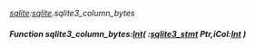 _[sqlite](../../modules/sqlite/sqlite-module.md):[sqlite](../../modules/sqlite/sqlite-module.md).sqlite3\_column\_bytes_
##### Function sqlite3\_column\_bytes:[Int](../../modules/wonkey/wonkey-types-int.md)( :[sqlite3_stmt](../../modules/sqlite/sqlite-sqlite3_stmt.md) Ptr,iCol:[Int](../../modules/wonkey/wonkey-types-int.md) )
